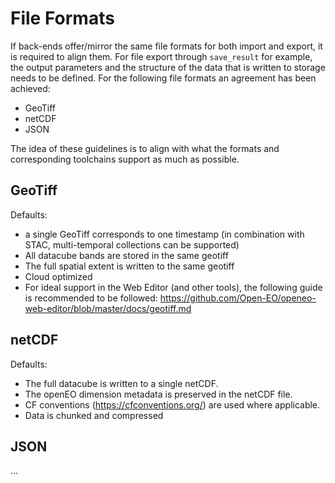 # File Formats

If back-ends offer/mirror the same file formats for both import and export, it is required to align them.
For file export through `save_result` for example, the output parameters and the structure of the data that is written to storage needs to be defined.
For the following file formats an agreement has been achieved:

- GeoTiff
- netCDF
- JSON

The idea of these guidelines is to align with what the formats and corresponding toolchains support as much as possible. 

## GeoTiff
Defaults:
- a single GeoTiff corresponds to one timestamp (in combination with STAC, multi-temporal collections can be supported)
- All datacube bands are stored in the same geotiff
- The full spatial extent is written to the same geotiff
- Cloud optimized
- For ideal support in the Web Editor (and other tools), the following guide is recommended to be followed: <https://github.com/Open-EO/openeo-web-editor/blob/master/docs/geotiff.md>

## netCDF
Defaults: 
- The full datacube is written to a single netCDF.
- The openEO dimension metadata is preserved in the netCDF file. 
- CF conventions (https://cfconventions.org/) are used where applicable.
- Data is chunked and compressed

## JSON
...

